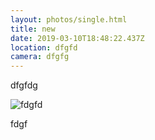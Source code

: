 ```yaml
---
layout: photos/single.html
title: new
date: 2019-03-10T18:48:22.437Z
location: dfgfd
camera: dfgfg
---
```

dfgfdg

![fdgfd](/images/uploads/8ccb6ab9b862aa0bdf29ba2fd5169267ac8c18da.png "fgg")

fdgf
